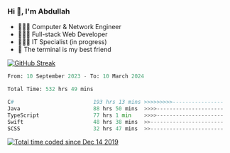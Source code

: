 <h3>Hi 👋, I'm Abdullah</h3>

- 👷🏼‍♂️ Computer & Network Engineer
- 👨🏻‍💻 Full-stack Web Developer
- 👨🏻‍💻 IT Specialist (in progress)
- 🖤 The terminal is my best friend

[![GitHub Streak](https://streak-stats.demolab.com?user=al3bad&theme=transparent&date_format=j%20M%5B%20Y%5D)](https://git.io/streak-stats)

<!--START_SECTION:waka-->

```python
From: 10 September 2023 - To: 10 March 2024

Total Time: 532 hrs 49 mins

C#                         193 hrs 13 mins >>>>>>>>>----------------   35.94 %
Java                       88 hrs 50 mins  >>>>---------------------   16.53 %
TypeScript                 77 hrs 1 min    >>>>---------------------   14.33 %
Swift                      48 hrs 38 mins  >>-----------------------   09.05 %
SCSS                       32 hrs 47 mins  >>-----------------------   06.10 %
```

<!--END_SECTION:waka-->

<p>
  <a href="https://wakatime.com/@ce2a2aac-0d6b-4d65-b864-8a4bcaf12967"><img src="https://wakatime.com/badge/user/ce2a2aac-0d6b-4d65-b864-8a4bcaf12967.svg" alt="Total time coded since Dec 14 2019" /></a>
</p>
